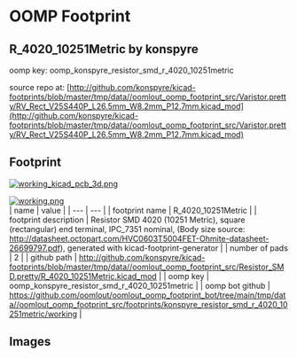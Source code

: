 # OOMP Footprint  
## R_4020_10251Metric  by konspyre  
  
oomp key: oomp_konspyre_resistor_smd_r_4020_10251metric  
  
source repo at: [http://github.com/konspyre/kicad-footprints/blob/master/tmp/data//oomlout_oomp_footprint_src/Varistor.pretty/RV_Rect_V25S440P_L26.5mm_W8.2mm_P12.7mm.kicad_mod](http://github.com/konspyre/kicad-footprints/blob/master/tmp/data//oomlout_oomp_footprint_src/Varistor.pretty/RV_Rect_V25S440P_L26.5mm_W8.2mm_P12.7mm.kicad_mod)  
## Footprint  
  
[![working_kicad_pcb_3d.png](working_kicad_pcb_3d_600.png)](working_kicad_pcb_3d.png)  
  
[![working.png](working_600.png)](working.png)  
| name | value | 
| --- | --- | 
| footprint name | R_4020_10251Metric | 
| footprint description | Resistor SMD 4020 (10251 Metric), square (rectangular) end terminal, IPC_7351 nominal, (Body size source: http://datasheet.octopart.com/HVC0603T5004FET-Ohmite-datasheet-26699797.pdf), generated with kicad-footprint-generator | 
| number of pads | 2 | 
| github path | http://github.com/konspyre/kicad-footprints/blob/master/tmp/data//oomlout_oomp_footprint_src/Resistor_SMD.pretty/R_4020_10251Metric.kicad_mod | 
| oomp key | oomp_konspyre_resistor_smd_r_4020_10251metric | 
| oomp bot github | https://github.com/oomlout/oomlout_oomp_footprint_bot/tree/main/tmp/data//oomlout_oomp_footprint_src/footprints/konspyre_resistor_smd_r_4020_10251metric/working | 
## Images  

